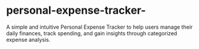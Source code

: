# personal-expense-tracker-
A simple and intuitive Personal Expense Tracker to help users manage their daily finances, track spending, and gain insights through categorized expense analysis.
